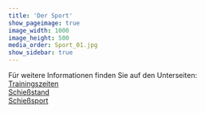 ```yaml
---
title: 'Der Sport'
show_pageimage: true
image_width: 1000
image_height: 500
media_order: Sport_01.jpg
show_sidebar: true
---
```


Für weitere Informationen finden Sie auf den Unterseiten:  
	[Trainingszeiten](trainingszeiten)   
	[Schießstand](schiessstand)   
    [Schießsport](schiesssport)
   